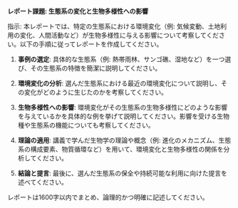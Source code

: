 **レポート課題: 生態系の変化と生物多様性への影響**

指示: 本レポートでは、特定の生態系における環境変化（例: 気候変動、土地利用の変化、人間活動など）が生物多様性に与える影響について考察してください。以下の手順に従ってレポートを作成してください。

1. **事例の選定**: 具体的な生態系（例: 熱帯雨林、サンゴ礁、湿地など）を一つ選び、その生態系の特徴を簡潔に説明してください。

2. **環境変化の分析**: 選んだ生態系における最近の環境変化について説明し、その変化がどのように生じたのかを考察してください。

3. **生物多様性への影響**: 環境変化がその生態系の生物多様性にどのような影響を与えているかを具体的な例を挙げて説明してください。影響を受ける生物種や生態系の機能についても考察してください。

4. **理論の適用**: 講義で学んだ生物学の理論や概念（例: 進化のメカニズム、生態系の構成要素、物質循環など）を用いて、環境変化と生物多様性の関係を分析してください。

5. **結論と提言**: 最後に、選んだ生態系の保全や持続可能な利用に向けた提言を述べてください。

レポートは1600字以内でまとめ、論理的かつ明確に記述してください。